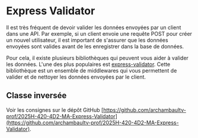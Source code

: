 # Express Validator

Il est très fréquent de devoir valider les données envoyées par un client dans
une API. Par exemple, si un client envoie une requête POST pour créer un nouvel
utilisateur, il est important de s'assurer que les données envoyées sont
valides avant de les enregistrer dans la base de données.

Pour cela, il existe plusieurs bibliothèques qui peuvent vous aider à valider
les données. L'une des plus populaires est
[express-validator](https://express-validator.github.io/docs/). Cette
bibliothèque est un ensemble de middlewares qui vous permettent de valider et
de nettoyer les données envoyées par le client.

## Classe inversée

Voir les consignes sur le dépôt GitHub [https://github.com/archambaultv-prof/2025H-420-4D2-MA-Express-Validator](https://github.com/archambaultv-prof/2025H-420-4D2-MA-Express-Validator).